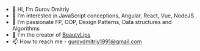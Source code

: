 - 👋 Hi, I’m Gurov Dmitriy
- 👀 I’m interested in JavaScript conceptions, Angular, React, Vue, NodeJS
- 🌱 I’m passionate FP, OOP, Design Patterns, Data structures and Algorithms
- 💞️ I'm the creator of [BeautyLips](https://github.com/BeautyLips)
- 📫 How to reach me - gurovdmitriy1991@gmail.com

<!---
GurovDmitriy/GurovDmitriy is a ✨ special ✨ repository because its `README.md` (this file) appears on your GitHub profile.
You can click the Preview link to take a look at your changes.
--->
